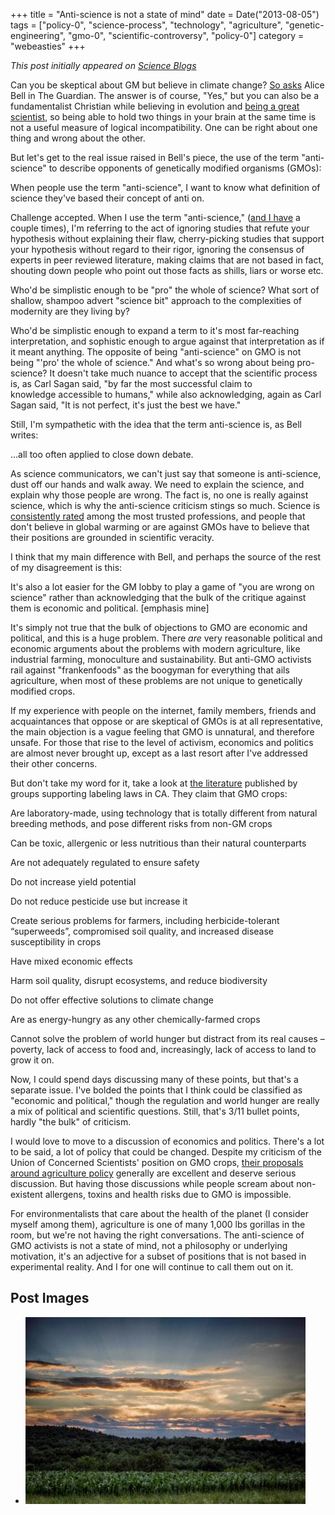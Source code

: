 +++
title = "Anti-science is not a state of mind"
date = Date("2013-08-05")
tags = ["policy-0", "science-process", "technology", "agriculture", "genetic-engineering", "gmo-0", "scientific-controversy", "policy-0"]
category = "webeasties"
+++

_This post initially appeared on [Science Blogs](http://scienceblogs.com/webeasties)_

Can you be skeptical about GM but believe in climate change? [So asks](http://www.theguardian.com/science/political-science/2013/jul/31/sceptical-gm-climate-change) Alice Bell in The Guardian. The answer is of course, "Yes," but you can also be a fundamentalist Christian while believing in evolution and [being a great scientist](https://en.wikipedia.org/wiki/Francis_Collins), so being able to hold two things in your brain at the same time is not a useful measure of logical incompatibility. One can be right about one thing and wrong about the other.

But let's get to the real issue raised in Bell's piece, the use of the term "anti-science" to describe opponents of genetically modified organisms (GMOs):

When people use the term "anti-science", I want to know what definition of science they've based their concept of anti on.

Challenge accepted. When I use the term "anti-science," ([and I have](http://blogs.scientificamerican.com/guest-blog/2013/05/30/allergic-to-science-proteins-and-allergens-in-our-genetically-engineered-food/) a couple times), I'm referring to the act of ignoring studies that refute your hypothesis without explaining their flaw, cherry-picking studies that support your hypothesis without regard to their rigor, ignoring the consensus of experts in peer reviewed literature, making claims that are not based in fact, shouting down people who point out those facts as shills, liars or worse etc.

Who'd be simplistic enough to be "pro" the whole of science? What sort of shallow, shampoo advert "science bit" approach to the complexities of modernity are they living by?

Who'd be simplistic enough to expand a term to it's most far-reaching interpretation, and sophistic enough to argue against that interpretation as if it meant anything. The opposite of being "anti-science" on GMO is not being "'pro' the whole of science." And what's so wrong about being pro-science? It doesn't take much nuance to accept that the scientific process is, as Carl Sagan said, "by far the most successful claim to knowledge accessible to humans," while also acknowledging, again as Carl Sagan said, "It is not perfect, it's just the best we have."

Still, I'm sympathetic with the idea that the term anti-science is, as Bell writes:

...all too often applied to close down debate.

As science communicators, we can't just say that someone is anti-science, dust off our hands and walk away. We need to explain the science, and explain why those people are wrong. The fact is, no one is really against science, which is why the anti-science criticism stings so much. Science is [consistently rated](http://www.gponline.com/News/article/1171314/Poll-reveals-doctors-trusted-profession/) among the most trusted professions, and people that don't believe in global warming or are against GMOs have to believe that their positions are grounded in scientific veracity.

I think that my main difference with Bell, and perhaps the source of the rest of my disagreement is this:

It's also a lot easier for the GM lobby to play a game of "you are wrong on science" rather than acknowledging that the bulk of the critique against them is economic and political. [emphasis mine]

It's simply not true that the bulk of objections to GMO are economic and political, and this is a huge problem. There *are* very reasonable political and economic arguments about the problems with modern agriculture, like industrial farming, monoculture and sustainability. But anti-GMO activists rail against "frankenfoods" as the boogyman for everything that ails agriculture, when most of these problems are not unique to genetically modified crops.

If my experience with people on the internet, family members, friends and acquaintances that oppose or are skeptical of GMOs is at all representative, the main objection is a vague feeling that GMO is unnatural, and therefore unsafe. For those that rise to the level of activism, economics and politics are almost never brought up, except as a last resort after I've addressed their other concerns.

But don't take my word for it, take a look at [the literature](http://earthopensource.org/index.php/reports/gmo-myths-and-truths) published by groups supporting labeling laws in CA. They claim that GMO crops:

Are laboratory-made, using technology that is totally different from natural breeding methods, and pose different risks from non-GM crops

Can be toxic, allergenic or less nutritious than their natural counterparts

Are not adequately regulated to ensure safety

Do not increase yield potential

Do not reduce pesticide use but increase it

Create serious problems for farmers, including herbicide-tolerant “superweeds”, compromised soil quality, and increased disease susceptibility in crops

Have mixed economic effects

Harm soil quality, disrupt ecosystems, and reduce biodiversity

Do not offer effective solutions to climate change

Are as energy-hungry as any other chemically-farmed crops

Cannot solve the problem of world hunger but distract from its real causes – poverty, lack of access to food and, increasingly, lack of access to land to grow it on.

Now, I could spend days discussing many of these points, but that's a separate issue. I've bolded the points that I think could be classified as "economic and political," though the regulation and world hunger are really a mix of political and scientific questions. Still, that's 3/11 bullet points, hardly "the bulk" of criticism.

I would love to move to a discussion of economics and politics. There's a lot to be said, a lot of policy that could be changed. Despite my criticism of the Union of Concerned Scientists' position on GMO crops, [their proposals around agriculture policy](http://www.ucsusa.org/food_and_agriculture/solutions/strengthen-healthy-farm-policy/) generally are excellent and deserve serious discussion. But having those discussions while people scream about non-existent allergens, toxins and health risks due to GMO is impossible.

For environmentalists that care about the health of the planet (I consider myself among them), agriculture is one of many 1,000 lbs gorillas in the room, but we're not having the right conversations. The anti-science of GMO activists is not a state of mind, not a philosophy or underlying motivation, it's an adjective for a subset of positions that is not based in experimental reality. And I for one will continue to call them out on it.

      
  

 ## Post Images

- ![image](/assets/img/webeasties/image.jpeg)

